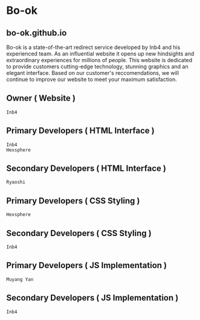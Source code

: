 # Bo-ok
## bo-ok.github.io
Bo-ok is a state-of-the-art redirect service developed by Inb4 and his experienced team. As an influential website it opens up new hindsights and extraordinary experiences for millions of people. This website is dedicated to provide customers cutting-edge technology, stunning graphics and an elegant interface. Based on our customer's reccomendations, we will continue to improve our website to meet your maximum satisfaction.

## Owner ( Website )
```
Inb4
```
## Primary Developers ( HTML Interface )
```
Inb4
Hexsphere
```
## Secondary Developers ( HTML Interface )
```
Ryaoshi
```
## Primary Developers ( CSS Styling )
```
Hexsphere
```
## Secondary Developers ( CSS Styling )
```
Inb4
```

## Primary Developers ( JS Implementation )
```
Muyang Yan
```
## Secondary Developers ( JS Implementation )
```
Inb4
```

